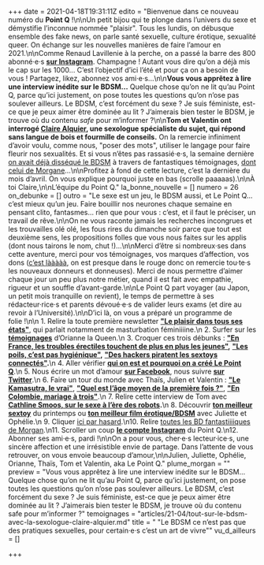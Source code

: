 +++
date = 2021-04-18T19:31:11Z
edito = "Bienvenue dans ce nouveau numéro du **Point Q** !\n\nUn petit bijou qui te plonge dans l’univers du sexe et démystifie l’inconnue nommée \"plaisir\". Tous les lundis, on débusque ensemble des fake news, on parle santé sexuelle, culture érotique, sexualité queer. On échange sur les nouvelles manières de faire l’amour en 2021.\n\nComme Renaud Lavillenie à la perche, on a passé la barre des 800 abonné·e·s [**sur Instagram**](https://www.instagram.com/lepoint.q/). Champagne&nbsp;! Autant vous dire qu’on a déjà mis le cap sur les 1000... C’est l’objectif d’ici l’été et pour ça on a besoin de vous&nbsp;! Partagez, likez, abonnez vos ami·e·s...\n\n**Vous vous apprêtez à lire une interview inédite sur le BDSM...** Quelque chose qu’on ne lit qu’au Point Q, parce qu’ici justement, on pose toutes les questions qu’on n’ose pas soulever ailleurs. Le BDSM, c’est forcément du sexe&nbsp;? Je suis féministe, est-ce que je peux aimer être dominée au lit&nbsp;? J’aimerais bien tester le BDSM, je trouve où du contenu _safe_ pour m’informer&nbsp;?\n\n**Tom et Valentin ont interrogé [Claire Alquier](https://www.instagram.com/clairealquier/), une sexologue spécialiste du sujet, qui répond sans langue de bois et fourmille de conseils.** On la remercie infiniment d’avoir voulu, comme nous, \"poser des mots\", utiliser le langage pour faire fleurir nos sexualités. Et si vous n’êtes pas rassasié·e·s, la semaine dernière [on avait déjà disséqué le BDSM](https://lepointq.com/newsletters/bdsm-entrons-dans-le-donjon/) à travers de fantastiques témoignages, [dont celui de Morgane](https://lepointq.com/en-plus/morgane-raconte-sa-premiere-soiree-bdsm/)...\n\nProfitez à fond de cette lecture, c’est la dernière du mois d’avril. On vous explique pourquoi juste en bas (scrolle paaaaas).\n\nÀ toi Claire,\n\nL’équipe du Point Q."
la_bonne_nouvelle = []
numero = 26
on_debunke = []
outro = "Le sexe est un jeu, le BDSM aussi, et Le Point Q... c’est mieux qu’un jeu. Faire bouillir nos neurones chaque semaine en pensant clito, fantasmes... rien que pour vous : c’est, et il faut le préciser, un travail de rêve.\n\nOn ne vous raconte jamais les recherches incongrues et les trouvailles olé olé, les fous rires du dimanche soir parce que tout est deuxième sens, les propositions folles que vous nous faites sur les applis (dont nous tairons le nom, chut !)...\n\nMerci d’être si nombreux·ses dans cette aventure, merci pour vos témoignages, vos marques d’affection, vos dons ([c’est lààààà](https://fr.tipeee.com/le-point-q), on est presque dans le rouge donc on remercie tou·te·s les nouveaux donneurs et donneuses). Merci de nous permettre d’aimer chaque jour un peu plus notre métier, quand il est fait avec empathie, rigueur et un souffle d’avant-garde.\n\nLe Point Q part voyager (au Japon, un petit mois tranquille on revient), le temps de permettre à ses rédacteur·rice·s et parents dévoué·e·s de valider leurs exams (et dire au revoir à l’Université).\n\nD’ici là, on vous a préparé un programme de folie !\n\n 1. Relire la toute première newsletter [**\"Le plaisir dans tous ses états\"**](https://lepointq.com/newsletters/le-plaisir-dans-tous-ses-etats/), qui parlait notamment de masturbation féminiiiine.\n 2. Surfer sur les [**témoignages**](https://lepointq.com/articles/20-11/et-toi-le-sexe-oral/) d’Orianne la Queen.\n 3. Croquer ces trois débunks : [**\"En France, les troubles érectiles touchent de plus en plus les jeunes\"**](https://lepointq.com/articles/20-11/en-france-les-troubles-erectiles-touchent-de-plus-en-plus-les-jeunes/)**,** [**\"Les poils, c’est pas hygiénique\"**](https://lepointq.com/articles/21-01/les-poils-c-est-pas-hygienique/)**,** [**\"Des hackers piratent les sextoys connectés\"**](https://lepointq.com/articles/21-02/des-hackers-piratent-les-sextoys-connectes/)**.**\n 4. Aller vérifier [**qui on est et pourquoi on a créé Le Point Q**](https://lepointq.com/kezako/).\n 5. Nous écrire un mot d’amour [**sur Facebook**](https://www.facebook.com/lepointq.news), nous suivre [**sur Twitter**](https://twitter.com/LePointQ).\n 6. Faire un tour du monde avec Thaïs, Julien et Valentin : [**\"Le Kamasutra, le vrai\"**](https://lepointq.com/articles/20-10/le-kamasutra-le-vrai/), [**\"Quel est l’âge moyen de la première fois ?\"**](https://lepointq.com/articles/21-02/quel-est-l-age-moyen-de-la-premiere-fois/), [**\"En Colombie, mariage à trois\"**](https://lepointq.com/articles/21-03/en-colombie-mariage-a-trois).\n 7. Relire cette interview de Tom avec [**Cathline Smoos, sur le sexe à l’ère des robots**](https://lepointq.com/newsletters/les-gens-ont-peur-des-robots-mais-ils-baisent-comme-des-robots/)**.**\n 8. Découvrir [**ton meilleur sextoy**](https://lepointq.com/articles/20-11/dis-moi-qui-tu-es-je-te-propose-un-sextoy/) du printemps ou [**ton meilleur film érotique/BDSM**](https://lepointq.com/articles/21-04/dis-moi-tout-bas-tout-c-que-t-aimerais-de-moi/) avec Juliette et Ophélie.\n 9. Cliquer [ici par hasard](https://fr.tipeee.com/le-point-q).\n10. Relire [toutes les BD fantastiiiiques de Morgan](https://lepointq.com/articles/).\n11. Scroller un coup [**le compte Instagram**](https://www.instagram.com/lepoint.q/) du Point Q.\n12. Abonner ses ami·e·s, pardi !\n\nOn a pour vous, cher·e·s lecteur·ice·s, une sincère affection et une irrésistible envie de partage. Dans l’attente de vous retrouver, on vous envoie beaucoup d’amour,\n\nJulien, Juliette, Ophélie, Orianne, Thaïs, Tom et Valentin, aka Le Point Q."
plume_morgan = ""
preview = "Vous vous apprêtez à lire une interview inédite sur le BDSM... Quelque chose qu’on ne lit qu’au Point Q, parce qu’ici justement, on pose toutes les questions qu’on n’ose pas soulever ailleurs. Le BDSM, c’est forcément du sexe&nbsp;? Je suis féministe, est-ce que je peux aimer être dominée au lit&nbsp;? J’aimerais bien tester le BDSM, je trouve où du contenu safe pour m’informer&nbsp;?"
temoignages = "articles/21-04/tout-sur-le-bdsm-avec-la-sexologue-claire-alquier.md"
title = " \"Le BDSM ce n’est pas que des pratiques sexuelles, pour certain·e·s c’est un art de vivre\""
vu_d_ailleurs = []

+++
